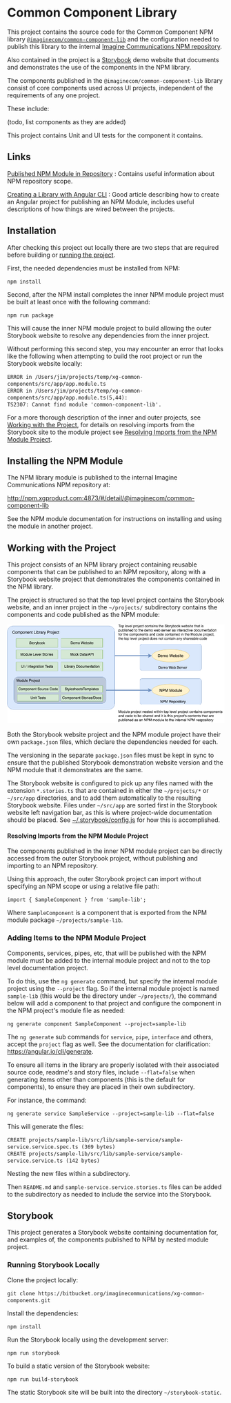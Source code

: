 # Common Component Library

This project contains the source code for the Common Component NPM library [`@imaginecom/common-component-lib`](http://npm.xgproduct.com:4873/#/detail/@imaginecom/common-component-lib) and the configuration needed to publish this library to the internal [Imagine Communications NPM repository](http://npm.xgproduct.com:4873).

Also contained in the project is a [Storybook](https://storybook.js.org/) demo website that documents and demonstrates the use of the components in the NPM library.

The components published in the `@imaginecom/common-component-lib` library consist of core components used across UI projects, independent of the requirements of any one project.

These include:

(todo, list components as they are added)

This project contains Unit and UI tests for the component it contains.

## Links

[Published NPM Module in Repository](http://npm.xgproduct.com:4873/#/detail/@imaginecom/common-component-lib) : Contains useful information about NPM repository scope.

[Creating a Library with Angular CLI](https://blog.angularindepth.com/creating-a-library-in-angular-6-87799552e7e5) :
Good article describing how to create an Angular project for publishing an NPM Module, includes useful descriptions of how things are wired between the projects.

## Installation

After checking this project out locally there are two steps that are required before building or [running the project](#markdown-header-running-storybook-locally).

First, the needed dependencies must be installed from NPM:

```
npm install
```

Second, after the NPM install completes the inner NPM module project must be built at least once with the following command:

```
npm run package
```

This will cause the inner NPM module project to build allowing the outer Storybook website to resolve any dependencies from the inner project.

Without performing this second step, you may encounter an error that looks like the following when attempting to build the root project or run the Storybook website locally:

```
ERROR in /Users/jim/projects/temp/xg-common-components/src/app/app.module.ts
ERROR in /Users/jim/projects/temp/xg-common-components/src/app/app.module.ts(5,44):
TS2307: Cannot find module 'common-component-lib'.
```

For a more thorough description of the inner and outer projects, see [Working with the Project](#markdown-header-working-with-the-project), for details on resolving imports from the Storybook site to the module project see [Resolving Imports from the NPM Module Project](#markdown-header-resolving-imports-from-the-npm-module-project).

## Installing the NPM Module

The NPM library module is published to the internal Imagine Communications NPM repository at:

http://npm.xgproduct.com:4873/#/detail/@imaginecom/common-component-lib

See the NPM module documentation for instructions on installing and using the module in another project.

## Working with the Project

This project consists of an NPM library project containing reusable components that can be published to an NPM repository, along with a Storybook website project that demonstrates the components contained in the NPM library.

The project is structured so that the top level project contains the Storybook website, and an inner project in the `~/projects/` subdirectory contains the components and code published as the NPM module:

![Project Organization](documentation/images/Project-Organization-Combined.png)

Both the Storybook website project and the NPM module project have their own `package.json` files, which declare the dependencies needed for each.

The versioning in the separate `package.json` files must be kept in sync to ensure that the published Storybook demonstration website version and the NPM module that it demonstrates are the same.

The Storybook website is configured to pick up any files named with the extension `*.stories.ts` that are contained in either the `~/projects/*` or `~/src/app` directories, and to add them automatically to the resulting Storybook website. Files under `~/src/app` are sorted first in the Storybook website left navigation bar, as this is where project-wide documentation should be placed. See [~/.storybook/config.js](/.storybook/config.js) for how this is accomplished.

#### Resolving Imports from the NPM Module Project

The components published in the inner NPM module project can be directly accessed from the outer Storybook project, without publishing and importing to an NPM repository.

Using this approach, the outer Storybook project can import without specifying an NPM scope or using a relative file path:

```
import { SampleComponent } from 'sample-lib';
```

Where `SampleComponent` is a component that is exported from the NPM module package `~/projects/sample-lib`.

### Adding Items to the NPM Module Project

Components, services, pipes, etc, that will be published with the NPM module must be added to the internal module project and not to the top level documentation project.

To do this, use the `ng generate` command, but specify the internal module project using the `--project` flag. So if the internal module project is named `sample-lib` (this would be the directory under `~/projects/`), the command below will add a component to that project and configure the component in the NPM project's module file as needed:

```
ng generate component SampleComponent --project=sample-lib
```

The `ng generate` sub commands for `service`, `pipe`, `interface` and others, accept the `project` flag as well. See the documentation for clarification: https://angular.io/cli/generate.

To ensure all items in the library are properly isolated with their associated source code, readme's and story files, include `--flat=false` when generating items other than components (this is the default for components), to ensure they are placed in their own subdirectory.

For instance, the command:

```
ng generate service SampleService --project=sample-lib --flat=false
```

This will generate the files:

```
CREATE projects/sample-lib/src/lib/sample-service/sample-service.service.spec.ts (369 bytes)
CREATE projects/sample-lib/src/lib/sample-service/sample-service.service.ts (142 bytes)
```

Nesting the new files within a subdirectory.

Then `README.md` and `sample-service.service.stories.ts` files can be added to the subdirectory as needed to include the service into the Storybook.

## Storybook

This project generates a Storybook website containing documentation for, and examples of, the components published to NPM by nested module project.

### Running Storybook Locally

Clone the project locally:

```
git clone https://bitbucket.org/imaginecommunications/xg-common-components.git
```

Install the dependencies:

```
npm install
```

Run the Storybook locally using the development server:

```
npm run storybook
```

To build a static version of the Storybook website:

```
npm run build-storybook
```

The static Storybook site will be built into the directory `~/storybook-static`.
